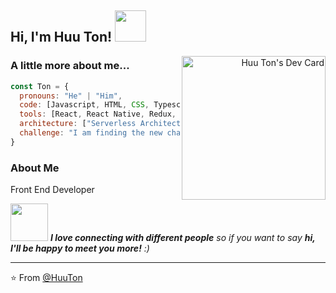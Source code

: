 <h2> Hi, I'm Huu Ton! <img src="https://media.giphy.com/media/mGcNjsfWAjY5AEZNw6/giphy.gif" width="50"></h2>
<a align='right' href="https://app.daily.dev/huuton"><img align='right' src="https://api.daily.dev/devcards/cb7cf704df484929a5cf393afe440f38.png?r=uh7" width="230" alt="Huu Ton's Dev Card"/></a>


###  A little more about me...  


```javascript
const Ton = {
  pronouns: "He" | "Him",
  code: [Javascript, HTML, CSS, Typescript],
  tools: [React, React Native, Redux, Redux-Saga, Docker, Node, Storybook, Nginx, Webpack, Repack],
  architecture: ["Serverless Architecture", "Progressive web applications", "Single page applications", "Microservice Front End", "Microservice Back End"],
  challenge: "I am finding the new challenge"
}
```
<h3> About Me </h3>
<p> Front End Developer </p>

<img src="https://media.giphy.com/media/LnQjpWaON8nhr21vNW/giphy.gif" width="60"> <em><b>I love connecting with different people</b> so if you want to say <b>hi, I'll be happy to meet you more!</b> :)</em>



---

⭐️ From [@HuuTon](https://github.com/nghuuton)
